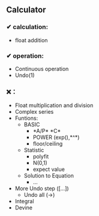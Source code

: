 ## Calculator
### ✔ calculation:
- float addition

### ✔ operation:
- Continuous operation
- Undo(1)

### ❌：
- Float multiplication and division
- Complex series
- Funtions:
    - BASIC
        - \*A/P\* \*C\*
        - POWER (exp(),\*^\*)
        - floor/ceiling
    - Statistic
        - polyfit
        - N(0,1)
        - expect value
    - Solution to Equation
        - ...
- More Undo step ([...])
    - Undo all (->)
- Integral
- Devine

